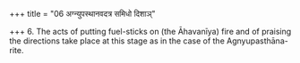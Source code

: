 +++
title = "06 अग्न्युपस्थानवदत्र समिधो दिशाञ्"

+++
6. The acts of putting fuel-sticks on (the Āhavanīya) fire and of praising the directions take place at this stage as in the case of the Agnyupasthāna-rite.   

[^1]: See VI.16.12 and VI.25.3.  

[^2]: See V.18.2.
